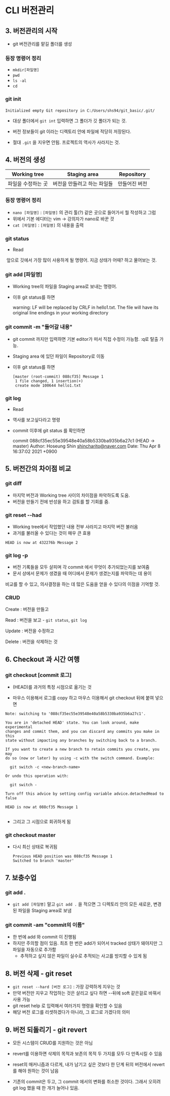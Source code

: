 # CLI 버전관리



## 3. 버전관리의 시작

- git 버전관리를 맡길 폴더를 생성



### 등장 명령어 정리

- `mkdir[파일명]`
- `pwd`
- `ls -al`
- `cd`



### git init

​	```Initialized empty Git repository in C:/Users/shs94/git_basic/.git/```

- 대상 폴더에서 `git int` 입력하면 그 폴더가 깃 폴더가 되는 것.

- 버전 정보들이 git 이라는 디렉토리 안에 파일에 적당히 저장된다.

- 절대 `.git` 을 지우면 안됨. 프로젝트의 역사가 사라지는 것.





## 4. 버전의 생성

| Working tree       | Staging area                | Repository    |
| ------------------ | --------------------------- | ------------- |
| 파일을 수정하는 곳 | 버전을 만들려고 하는 파일들 | 만들어진 버전 |



### 등장 명령어 정리

- `nano [파일명]` : `[파일명]` 의 관리 툴(?) 같은 곳으로 들어가서 뭘 작성하고 그럼
- 위에서 기본 에디터는 vim -> 강의자가 nano로 바꾼 것
- `cat [파일명]` : `[파일명]` 의 내용을 출력 



### git status

- Read

​	앞으로 깃에서 가장 많이 사용하게 될 명령어. 지금 상태가 어때? 하고 물어보는 것.



### git add [파일명]

- Working tree의 파일을 Staging area로 보내는 명령어.

- 이후 git status를 하면

  warning: LF will be replaced by CRLF in hello1.txt.
  The file will have its original line endings in your working directory

  

### git commit -m "들어갈 내용"

- git commit 까지만 입력하면  기본 editor가 떠서 직접 수정이 가능함.  :q로 탈출 가능.

- Staging area 에 있던 파일이  Repository로 이동

- 이후 git status를 하면

  ```[master (root-commit) 088cf35] Message 1 
  [master (root-commit) 088cf35] Message 1
   1 file changed, 1 insertion(+)
   create mode 100644 hello1.txt
  ```

  

### git log

- Read

- 역사를 보고싶다라고 명령
- commit 이후에 git status 를 확인하면 

	commit 088cf35ec55e39548e40a58b5330ba935b6a27c1 (HEAD -> master)
	Author: Hoseung Shin <shincharito@naver.com>
	Date:   Thu Apr 8 16:37:02 2021 +0900




## 5. 버전간의 차이점 비교

### git diff

- 마지막 버전과 Working tree 사이의 차이점을 파악하도록 도움.
- 버전을 만들기 전에 반성을 하고 검토를 할 기회를 줌.



### git reset --had

- Working tree에서 작업했던 내용 전부 사라지고 마지막 버전 불러옴
- 과거를 불러올 수 있다는 것이 매우 큰 효용

```HEAD is now at 432276b Message 2```



### git log -p

- 버전 기록들을 모두 살피며 각 commit 에서 무엇이 추가되었는지를 보여줌
- 문서 상에서 문제가 생겼을 때 어디에서 문제가 생겼는지를 파악하는 데 용이



비교를 할 수 있고, 의사결정을 하는 데 많은 도움을 얻을 수 있다의 이점을 기억할 것.



### CRUD

Create : 버전을 만들고

Read : 버전을 보고 - `git status`, `git log`

Update : 버전을 수정하고

Delete : 버전을 삭제하는 것





## 6. Checkout 과 시간 여행

### git checkout [commit 로그]

- (HEAD)를 과거의 특정 시점으로 옮기는 것

- 마우스 이용해서 로그를 copy 하고 마우스 이용해서 git checkout 뒤에 붙여 넣으면

```Note: switching to '088cf35ec55e39548e40a58b5330ba935b6a27c1'.
Note: switching to '088cf35ec55e39548e40a58b5330ba935b6a27c1'.

You are in 'detached HEAD' state. You can look around, make experimental
changes and commit them, and you can discard any commits you make in this
state without impacting any branches by switching back to a branch.

If you want to create a new branch to retain commits you create, you may
do so (now or later) by using -c with the switch command. Example:

  git switch -c <new-branch-name>

Or undo this operation with:

  git switch -

Turn off this advice by setting config variable advice.detachedHead to false

HEAD is now at 088cf35 Message 1


```

- 그리고 그 시점으로 회귀하게 됨



### git checkout master

- 다시 최신 상태로 복귀됨

  ```Previous HEAD position was 088cf35 Message 1
  Previous HEAD position was 088cf35 Message 1
  Switched to branch 'master'
  ```





## 7. 보충수업

### git add .

- `git add [파일명]` 말고 `git add .` 을 적으면 그 디렉토리 안의 모든 새로운, 변경된 파일을 Staging area로 보냄



### git commit -am "commit의 이름"

- 한 번에 add 와 commit 이 진행됨
- 하지만 주의할 점이 있음. 최초 한 번은 add가 되어서 tracked 상태가 돼야지만 그 파일을 자동으로 추가함
  - 추적하고 싶지 않은 파일이 실수로 추적되는 사고를 방지할 수 있게 됨





## 8. 버전 삭제 - git reset

- `git reset --hard [버전 로그]` : 가장 강력하게 지우는 것
- 만약 버전만 지우고 작업하는 것은 살리고 싶다 하면 --뒤에 soft 같은걸로 바꿔서 사용 가능
- git reset help 로 입력해서 여러가지 명령을 확인할 수 있음
- 해당 버전 로그를 리셋하겠다가 아니라, 그 로그로 가겠다의 의미





## 9. 버전 되돌리기 - git revert

- 모든 시스템이 CRUD를 지원하는 것은 아님
- revert를 이용하면 삭제의 목적과 보존의 목적 두 가지를 모두 다 만족시킬 수 있음

- reset의 매커니즘과 다르게, 내가 남기고 싶은 것보다 한 단계 뒤의 버전에서 revert를 해야 원하는 것이 남음

- 기존의 commit은 두고, 그 commit 에서의 변화를 취소한 것이다. 그래서 오히려 git log 했을 때 한 개가 늘어나 있음.